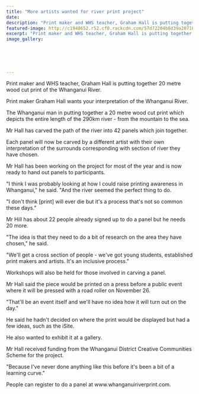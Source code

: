 ```yaml
---
title: "More artists wanted for river print project"
date: 
description: "Print maker and WHS teacher, Graham Hall is putting together 20 metre wood cut print of the Whanganui River, Wanganui Chronicle article on 12/9/16..."
featured-image: http://c1940652.r52.cf0.rackcdn.com/57d72204b8d39a2071001daa/Graham-Hall-20m-wood-cut-print-of-WU-River-Chron-12-sept.jpg
excerpt: "Print maker and WHS teacher, Graham Hall is putting together 20 metre wood cut print of the Whanganui River."
image_gallery:
    
    
    
    
    
---
```


<p>Print maker and WHS teacher, Graham Hall is putting together 20 metre wood cut print of the Whanganui River.</p>
<p>Print maker Graham Hall wants your interpretation of the Whanganui River.</p>
<p>The Whanganui man in putting together a 20 metre wood cut print which depicts the entire length of the 290km river - from the mountain to the sea.</p>
<p>Mr Hall has carved the path of the river into 42 panels which join together.</p>
<p>Each panel will now be carved by a different artist with their own interpretation of the surrounds corresponding with section of river they have chosen.</p>
<p>Mr Hall has been working on the project for most of the year and is now ready to hand out panels to participants.</p>
<p>"I think I was probably looking at how I could raise printing awareness in Whanganui," he said. "And the river seemed the perfect thing to do.</p>
<p>"I don't think [print] will ever die but it's a process that's not so common these days."</p>
<p>Mr Hill has about 22 people already signed up to do a panel but he needs 20 more.</p>
<p>"The idea is that they need to do a bit of research on the area they have chosen," he said.</p>
<p>"We'll get a cross section of people - we've got young students, established print makers and artists. It's an inclusive process."</p>
<p>Workshops will also be held for those involved in carving a panel.</p>
<p>Mr Hall said the piece would be printed on a press before a public event where it will be pressed with a road roller on November 26.</p>
<p>"That'll be an event itself and we'll have no idea how it will turn out on the day."</p>
<p>He said he hadn't decided on where the print would be displayed but had a few ideas, such as the iSite.</p>
<p>He also wanted to exhibit it at a gallery.</p>
<p>Mr Hall received funding from the Whanganui District Creative Communities Scheme for the project.</p>
<p>"Because I've never done anything like this before it's been a bit of a learning curve."</p>
<p>People can register to do a panel at www.whanganuiriverprint.com.</p>

